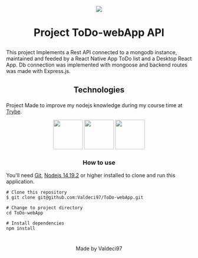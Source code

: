 <div align="center">
  <img src="https://user-images.githubusercontent.com/87498097/167487823-22b4631a-a4df-49ee-8322-8ac9bc5dbf9a.png" />
</div>

# <p align="center">Project ToDo-webApp API</p>

This project Implements a Rest API connected to a mongodb instance, maintained and feeded by a React Native App ToDo list and a Desktop React App.
Db connection was implemented with mongoose and backend routes was made with Express.js.


## <p align="center">Technologies</p>

Project Made to improve my nodejs knowledge during my course time at [Trybe](https://www.betrybe.com/).

<div align="center">
  <img src="https://cdn.jsdelivr.net/gh/devicons/devicon/icons/mongodb/mongodb-original-wordmark.svg" width="80px" />
  <img src="https://cdn.jsdelivr.net/gh/devicons/devicon/icons/express/express-original-wordmark.svg" width="80px" />
  <img src="https://cdn.jsdelivr.net/gh/devicons/devicon/icons/nodejs/nodejs-original-wordmark.svg" width="80px" />
</div>

### <p align="center">How to use</p>
You'll need [Git](https://git-scm.com/), [Nodejs 14.19.2](https://nodejs.org/) or higher installed to clone and run this application.

```
# Clone this repository
$ git clone git@github.com:Valdeci97/ToDo-webApp.git

# Change to project directory
cd ToDo-webApp

# Install dependencies
npm install
```
#
<p align="center" font-size="20px">Made by Valdeci97</p>
